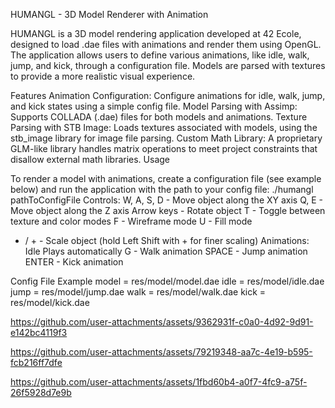 HUMANGL - 3D Model Renderer with Animation

HUMANGL is a 3D model rendering application developed at 42 Ecole, designed to load .dae files with animations and render them using OpenGL. The application allows users to define various animations, like idle, walk, jump, and kick, through a configuration file. Models are parsed with textures to provide a more realistic visual experience.

Features
Animation Configuration: Configure animations for idle, walk, jump, and kick states using a simple config file.
Model Parsing with Assimp: Supports COLLADA (.dae) files for both models and animations.
Texture Parsing with STB Image: Loads textures associated with models, using the stb_image library for image file parsing.
Custom Math Library: A proprietary GLM-like library handles matrix operations to meet project constraints that disallow external math libraries.
Usage

To render a model with animations, create a configuration file (see example below) and run the application with the path to your config file:
./humangl pathToConfigFile
Controls: 
W, A, S, D - Move object along the XY axis
Q, E - Move object along the Z axis
Arrow keys - Rotate object
T - Toggle between texture and color modes
F - Wireframe mode
U - Fill mode
- / + - Scale object (hold Left Shift with + for finer scaling)
Animations:
Idle Plays automatically
G - Walk animation
SPACE - Jump animation
ENTER - Kick animation

Config File Example
model = res/model/model.dae
idle = res/model/idle.dae
jump = res/model/jump.dae
walk = res/model/walk.dae
kick = res/model/kick.dae

https://github.com/user-attachments/assets/9362931f-c0a0-4d92-9d91-e142bc4119f3

https://github.com/user-attachments/assets/79219348-aa7c-4e19-b595-fcb216ff7dfe

https://github.com/user-attachments/assets/1fbd60b4-a0f7-4fc9-a75f-26f5928d7e9b





